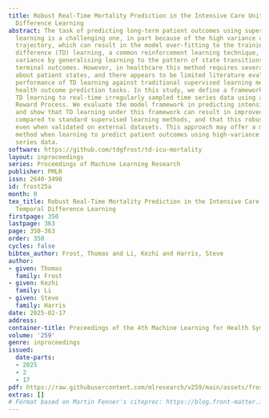 ```yaml
---
title: Robust Real-Time Mortality Prediction in the Intensive Care Unit using Temporal
  Difference Learning
abstract: The task of predicting long-term patient outcomes using supervised machine
  learning is a challenging one, in part because of the high variance of each patient’s
  trajectory, which can result in the model over-fitting to the training data. Temporal
  difference (TD) learning, a common reinforcement learning technique, may reduce
  variance by generalising learning to the pattern of state transitions rather than
  terminal outcomes. However, in healthcare this method requires several strong assumptions
  about patient states, and there appears to be limited literature evaluating the
  performance of TD learning against traditional supervised learning methods for long-term
  health outcome prediction tasks. In this study, we define a framework for applying
  TD learning to real-time irregularly sampled time series data using a Semi-Markov
  Reward Process. We evaluate the model framework in predicting intensive care mortality
  and show that TD learning under this framework can result in improved model robustness
  compared to standard supervised learning methods, and that this robustness is maintained
  even when validated on external datasets. This approach may offer a more reliable
  method when learning to predict patient outcomes using high-variance irregular time
  series data.
software: https://github.com/tdgfrost/td-icu-mortality
layout: inproceedings
series: Proceedings of Machine Learning Research
publisher: PMLR
issn: 2640-3498
id: frost25a
month: 0
tex_title: Robust Real-Time Mortality Prediction in the Intensive Care Unit using
  Temporal Difference Learning
firstpage: 350
lastpage: 363
page: 350-363
order: 350
cycles: false
bibtex_author: Frost, Thomas and Li, Kezhi and Harris, Steve
author:
- given: Thomas
  family: Frost
- given: Kezhi
  family: Li
- given: Steve
  family: Harris
date: 2025-02-17
address:
container-title: Proceedings of the 4th Machine Learning for Health Symposium
volume: '259'
genre: inproceedings
issued:
  date-parts:
  - 2025
  - 2
  - 17
pdf: https://raw.githubusercontent.com/mlresearch/v259/main/assets/frost25a/frost25a.pdf
extras: []
# Format based on Martin Fenner's citeproc: https://blog.front-matter.io/posts/citeproc-yaml-for-bibliographies/
---
```

